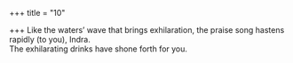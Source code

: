 +++
title = "10"

+++
Like the waters’ wave that brings exhilaration, the praise song hastens  rapidly (to you), Indra.  
The exhilarating drinks have shone forth for you.  